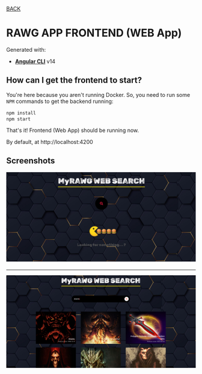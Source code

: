 [BACK](../README.md)
# RAWG APP FRONTEND (WEB App)

Generated with:
- **[Angular CLI](https://github.com/angular/angular-cli)** v14
## How can I get the frontend to start?

You're here because you aren't running Docker. So, you need to
run some ``NPM`` commands to get the backend running:

```
npm install
npm start
```
That's it! Frontend (Web App) should be running now.

By default, at http://localhost:4200

## Screenshots

![rawg-exercise-app](screenshots/empty.png)
____
![rawg-exercise-app](screenshots/populated.png)
